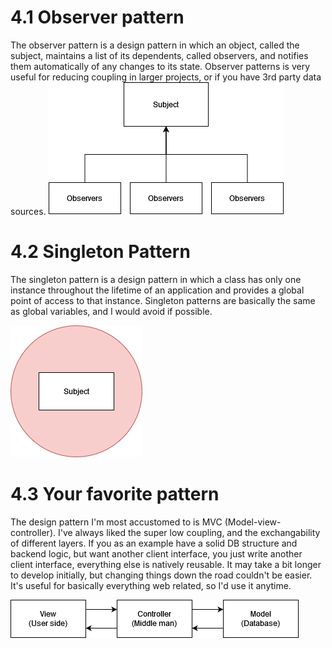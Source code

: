 # 4.1 Observer pattern
The observer pattern is a design pattern in which an object, called the subject, maintains a list of its dependents, called observers, and notifies them automatically of any changes to its state. Observer patterns is very useful for reducing coupling in larger projects, or if you have 3rd party data sources.
![alt text](https://github.com/SeppiDamgaard/Intelligent-Systems-Test/blob/master/4%20-%20Design%20patterns/Obersver%20pattern.png)


# 4.2 Singleton Pattern
The singleton pattern is a design pattern in which a class has only one instance throughout the lifetime of an application and provides a global point of access to that instance. Singleton patterns are basically the same as global variables, and I would avoid if possible.

![alt text](https://github.com/SeppiDamgaard/Intelligent-Systems-Test/blob/master/4%20-%20Design%20patterns/Singleton%20pattern.png)

# 4.3 Your favorite pattern
The design pattern I'm most accustomed to is MVC (Model-view-controller). I've always liked the super low coupling, and the exchangability of different layers. If you as an example have a solid DB structure and backend logic, but want another client interface, you just write another client interface, everything else is natively reusable. It may take a bit longer to develop initially, but changing things down the road couldn't be easier. It's useful for basically everything web related, so I'd use it anytime. 

![alt text](https://github.com/SeppiDamgaard/Intelligent-Systems-Test/blob/master/4%20-%20Design%20patterns/MVC%20pattern.png)
